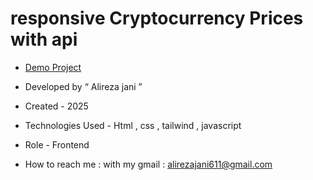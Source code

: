 # responsive Cryptocurrency Prices with api

- [Demo Project]()

- Developed by “ Alireza jani ”

- Created - 2025

- Technologies Used - Html , css , tailwind , javascript

- Role - Frontend

- How to reach me : with my gmail : alirezajani611@gmail.com
